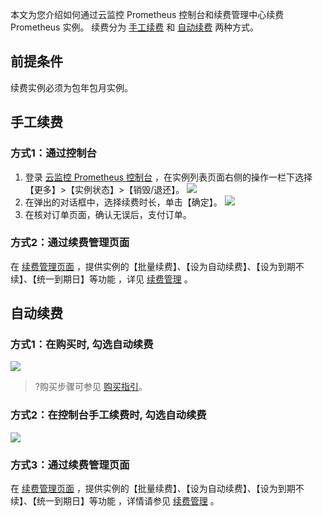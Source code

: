 本文为您介绍如何通过云监控 Prometheus 控制台和续费管理中心续费 Prometheus 实例。 续费分为 [手工续费](#.E6.89.8B.E5.B7.A5.E7.BB.AD.E8.B4.B9) 和 [自动续费](#.E8.87.AA.E5.8A.A8.E7.BB.AD.E8.B4.B9) 两种方式。

## 前提条件

续费实例必须为包年包月实例。

## 手工续费
### 方式1：通过控制台
1. 登录 [云监控 Prometheus 控制台](https://console.cloud.tencent.com/cdb) ，在实例列表页面右侧的操作一栏下选择【更多】>【实例状态】>【销毁/退还】。
![](https://main.qcloudimg.com/raw/1b311caf7f1b72bf0f2a3c9f3e4202f4.png)
2. 在弹出的对话框中，选择续费时长，单击【确定】。
![](https://main.qcloudimg.com/raw/72ab3a53390b9b3f325ab6fdcb4d43c0.png)
3. 在核对订单页面，确认无误后，支付订单。 

### 方式2：通过续费管理页面
在 [续费管理页面](https://console.cloud.tencent.com/account/renewal) ，提供实例的【批量续费】、【设为自动续费】、【设为到期不续】、【统一到期日】等功能 ，详见 [续费管理](https://cloud.tencent.com/document/product/555/7454) 。


## 自动续费
### 方式1：在购买时, 勾选自动续费


![](https://main.qcloudimg.com/raw/406be328a8f1bfbcef508fd45d3ab821.png)

>?购买步骤可参见 [购买指引](https://cloud.tencent.com/document/product/248/50135)。


### 方式2：在控制台手工续费时, 勾选自动续费

![](https://main.qcloudimg.com/raw/b6c5c9a87eda2d122ed3e17d96136974.png)

### 方式3：通过续费管理页面

在 [续费管理页面](https://console.cloud.tencent.com/account/renewal) ，提供实例的【批量续费】、【设为自动续费】、【设为到期不续】、【统一到期日】等功能 ，详情请参见 [续费管理](https://cloud.tencent.com/document/product/555/7454) 。
